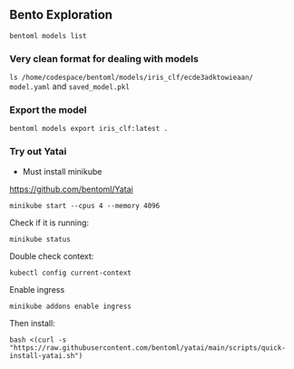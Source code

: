 ## Bento Exploration

`bentoml models list`

### Very clean format for dealing with models

`ls /home/codespace/bentoml/models/iris_clf/ecde3adktowieaan/`
`model.yaml` and `saved_model.pkl`

### Export the model

`bentoml models export iris_clf:latest .`

### Try out Yatai

* Must install minikube

https://github.com/bentoml/Yatai

`minikube start --cpus 4 --memory 4096`

Check if it is running:

`minikube status`

Double check context:

`kubectl config current-context`

Enable ingress

`minikube addons enable ingress`

Then install:

`bash <(curl -s "https://raw.githubusercontent.com/bentoml/yatai/main/scripts/quick-install-yatai.sh")`